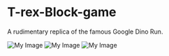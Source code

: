 # T-rex-Block-game
A rudimentary replica of the famous Google Dino Run.

![My Image](images/my-image.jpg)
![My Image](images/my-image.jpg)
![My Image](images/my-image.jpg)
